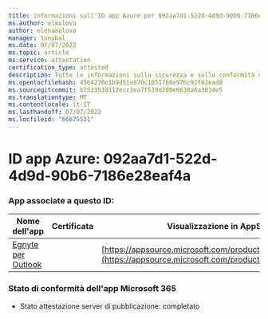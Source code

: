 ```yaml
---
title: informazioni sull'ID app Azure per 092aa7d1-522d-4d9d-90b6-7186e28eaf4a
ms.author: elmalova
author: elenamalova
manager: tonybal
ms.date: 07/07/2022
ms.topic: article
ms.service: attestation
certification_type: attested
description: Tutte le informazioni sulla sicurezza e sulla conformità disponibili per 092aa7d1-522d-4d9d-90b6-7186e28eaf4a.
ms.openlocfilehash: 4564270c1b9d51e870c10517b0e976c92f82ead8
ms.sourcegitcommit: b752351d112ecc2ea7f539d200e6638a6a3034e5
ms.translationtype: MT
ms.contentlocale: it-IT
ms.lasthandoff: 07/07/2022
ms.locfileid: "66675531"
---
```

# <a name="azure-app-id-092aa7d1-522d-4d9d-90b6-7186e28eaf4a"></a>ID app Azure: 092aa7d1-522d-4d9d-90b6-7186e28eaf4a


### <a name="apps-associated-with-this-id"></a>App associate a questo ID:
| **Nome dell'app** | **Certificata** | **Visualizzazione in AppSource** |
|--------------|---------------|-----------------------|
| [Egnyte per Outlook](../forward/WA200004177.md) |  | [https://appsource.microsoft.com/product/office/WA200004177](https://appsource.microsoft.com/product/office/WA200004177) |

### <a name="microsoft-365-app-compliance-status"></a>Stato di conformità dell'app Microsoft 365
- Stato attestazione server di pubblicazione: completato
